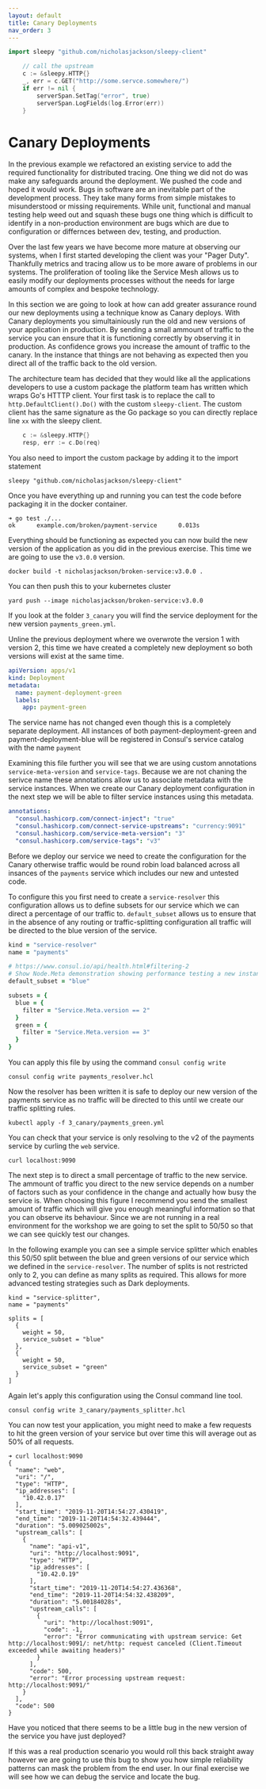 ```yaml
---
layout: default
title: Canary Deployments
nav_order: 3
---
```


```go
import sleepy "github.com/nicholasjackson/sleepy-client"

	// call the upstream
	c := &sleepy.HTTP{}
	_, err = c.GET("http://some.servce.somewhere/")
	if err != nil {
		serverSpan.SetTag("error", true)
		serverSpan.LogFields(log.Error(err))
	}
```

# Canary Deployments

In the previous example we refactored an existing service to add the required functionality for distributed tracing. One thing we did not do was make any safeguards around the deployment. We pushed the code and hoped it would work. Bugs in software are an inevitable part of the development process. They take many forms from simple mistakes to misunderstood or missing requirements. While unit, functional and manual testing help weed out and squash these bugs one thing which is difficult to identify in a non-production environment are bugs which are due to configuration or differnces between dev, testing, and production.

Over the last few years we have become more mature at observing our systems, when I first started developing the client was your "Pager Duty". Thankfully metrics and tracing allow us to be more aware of problems in our systems. The proliferation of tooling like the Service Mesh allows us to easily modify our deployments processes without the needs for large amounts of complex and bespoke technology.

In this section we are going to look at how can add greater assurance round our new deployments using a technique know as Canary deploys. With Canary deployments you simultainiously run the old and new versions of your application in production. By sending a small ammount of traffic to the service you can ensure that it is functioning correctly by observing it in production. As confidence grows you increase the amount of traffic to the canary. In the instance that things are not behaving as expected then you direct all of the traffic back to the old version.

The architecture team has decided that they would like all the applications developers to use a custom package the platform team has written which wraps Go's HTTTP client. Your first task is to replace the call to `http.DefaultClient().Do()` with the custom `sleepy-client`. The custom client has the same signature as the Go package so you can directly replace line `xx` with the sleepy client.

```go
	c := &sleepy.HTTP{}
	resp, err := c.Do(req)
```

You also need to import the custom package by adding it to the import statement

```
sleepy "github.com/nicholasjackson/sleepy-client"
```

Once you have everything up and running you can test the code before packaging it in the docker container.

```shell
➜ go test ./...
ok      example.com/broken/payment-service      0.013s
```

Everything should be functioning as expected you can now build the new version of the application as you did in the previous exercise. This time we are going to use the `v3.0.0` version.

```
docker build -t nicholasjackson/broken-service:v3.0.0 .
```

You can then push this to your kubernetes cluster

```
yard push --image nicholasjackson/broken-service:v3.0.0
```

If you look at the folder `3_canary` you will find the service deployment for the new version `payments_green.yml`.

Unline the previous deployment where we overwrote the version 1 with version 2, this time we have created a completely new deployment so both versions will exist at the same time.

```yaml
apiVersion: apps/v1
kind: Deployment
metadata:
  name: payment-deployment-green
  labels:
    app: payment-green
```

The service name has not changed even though this is a completely separate deployment. All instances of both payment-deployment-green and payment-deployment-blue will be registered in Consul's service catalog with the name `payment`

Examining this file further you will see that we are using custom annotations `service-meta-version` and `service-tags`. Because we are not chaning the serivce name these annotations allow us to associate metadata with the service instances. When we create our Canary deployment configuration in the next step we will be able to filter service instances using this metadata.

```yaml
annotations:
  "consul.hashicorp.com/connect-inject": "true"
  "consul.hashicorp.com/connect-service-upstreams": "currency:9091"
  "consul.hashicorp.com/service-meta-version": "3"
  "consul.hashicorp.com/service-tags": "v3"
```

Before we deploy our service we need to create the configuration for the Canary otherwise traffic would be round robin load balanced across all insances of the `payments` service which includes our new and untested code.

To configure this you first need to create a `service-resolver` this configuration allows us to define subsets for our service which we can direct a percentage of our traffic to. `default_subset` allows us to ensure that in the absence of any routing or traffic-splitting configuration all traffic will be directed to the blue version of the service.

```ruby
kind = "service-resolver"
name = "payments"

# https://www.consul.io/api/health.html#filtering-2
# Show Node.Meta demonstration showing performance testing a new instance type
default_subset = "blue"

subsets = {
  blue = {
    filter = "Service.Meta.version == 2"
  }
  green = {
    filter = "Service.Meta.version == 3"
  }
}
```

You can apply this file by using the command `consul config write`

```
consul config write payments_resolver.hcl
```

Now the resolver has been written it is safe to deploy our new version of the payments service as no traffic will be directed to this until we create our traffic splitting rules.

```
kubectl apply -f 3_canary/payments_green.yml
```

You can check that your service is only resolving to the v2 of the payments service by curling the `web` service.

```
curl localhost:9090
```

The next step is to direct a small percentage of traffic to the new service. The ammount of traffic you direct to the new service depends on a number of factors such as your confidence in the change and actually how busy the service is. When choosing this figure I recommend you send the smallest amount of traffic which will give you enough meaningful information so that you can observe its behaviour.  Since we are not running in a real environment for the workshop we are going to set the split to 50/50 so that we can see quickly test our changes.

In the following example you can see a simple service splitter which enables this 50/50 split between the blue and green versions of our service which we defined in the `service-resolver`. The number of splits is not restricted only to 2, you can define as many splits as required. This allows for more advanced testing strategies such as Dark deployments.

```
kind = "service-splitter",
name = "payments"

splits = [
  {
    weight = 50,
    service_subset = "blue"
  },
  {
    weight = 50,
    service_subset = "green"
  }
]
```

Again let's apply this configuration using the Consul command line tool.

```
consul config write 3_canary/payments_splitter.hcl
```

You can now test your application, you might need to make a few requests to hit the green version of your service but over time this will average out as 50% of all requests.

```
➜ curl localhost:9090
{
  "name": "web",
  "uri": "/",
  "type": "HTTP",
  "ip_addresses": [
    "10.42.0.17"
  ],
  "start_time": "2019-11-20T14:54:27.430419",
  "end_time": "2019-11-20T14:54:32.439444",
  "duration": "5.009025002s",
  "upstream_calls": [
    {
      "name": "api-v1",
      "uri": "http://localhost:9091",
      "type": "HTTP",
      "ip_addresses": [
        "10.42.0.19"
      ],
      "start_time": "2019-11-20T14:54:27.436368",
      "end_time": "2019-11-20T14:54:32.438209",
      "duration": "5.00184028s",
      "upstream_calls": [
        {
          "uri": "http://localhost:9091",
          "code": -1,
          "error": "Error communicating with upstream service: Get http://localhost:9091/: net/http: request canceled (Client.Timeout exceeded while awaiting headers)"
        }
      ],
      "code": 500,
      "error": "Error processing upstream request: http://localhost:9091/"
    }
  ],
  "code": 500
}
```

Have you noticed that there seems to be a little bug in the new version of the service you have just deployed?

If this was a real production scenario you would roll this back straight away however we are going to use this bug to show you how simple reliability patterns can mask the problem from the end user. In our final exercise we will see how we can debug the service and locate the bug.
